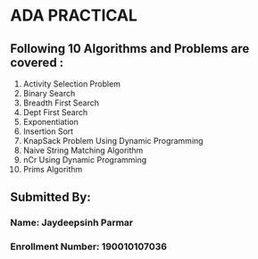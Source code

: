 # ADA PRACTICAL

## Following 10 Algorithms and Problems are covered :

1. Activity Selection Problem
2. Binary Search
3. Breadth First Search
4. Dept First Search
5. Exponentiation
6. Insertion Sort
7. KnapSack Problem Using Dynamic Programming
8. Naive String Matching Algorithm
9. nCr Using Dynamic Programming
10. Prims Algorithm

## Submitted By:

### Name: Jaydeepsinh Parmar

### Enrollment Number: 190010107036
